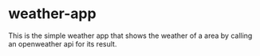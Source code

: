  # weather-app
This is the simple weather app that shows the weather of a area by calling an openweather api for its result.
